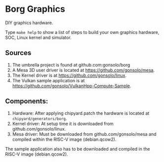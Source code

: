 # Borg Graphics

DIY graphics hardware.

Type `make help` to show a list of steps to build your own graphics hardware, SOC, Linux kernel and simulator.

## Sources

1. The umbrella project is found at github.com:gonsolo/borg
2. A Mesa 3D user driver is located at https://github.com/gonsolo/mesa.
3. The Kernel driver is at https://github.com/gonsolo/linux.
4. The Vulkan sample application is at https://github.com/gonsolo/VulkanHpp-Compute-Sample.

## Components:
1. Hardware: After applying chipyard.patch the hardware is located at `chipyard/generators/borg`.
2. Kernel driver: At setup time it is downloaded from github.com/gonsolo/linux.
3. Mesa driver: Must be downloaded from github.com/gonsolo/mesa and compiled within the RISC-V image (debian.qcow2).

The sample application also has to be downloaded and compiled in the RISC-V image (debian.qcow2).
